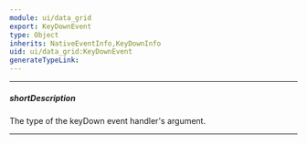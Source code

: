 ```yaml
---
module: ui/data_grid
export: KeyDownEvent
type: Object
inherits: NativeEventInfo,KeyDownInfo
uid: ui/data_grid:KeyDownEvent
generateTypeLink: 
---
```

---
##### shortDescription
The type of the keyDown event handler's argument.

---
<!-- Description goes here -->